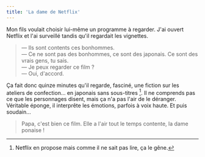 ```yaml
---
title: 'La dame de Netflix'
---
```


Mon fils voulait choisir lui-même un programme à regarder. J'ai ouvert Netflix
et l'ai surveillé tandis qu'il regardait les vignettes.

> — Ils sont contents ces bonhommes.  
> — Ce ne sont pas des bonhommes, ce sont des japonais. Ce sont des vrais gens,
> tu sais.  
> — Je peux regarder ce film ?  
> — Oui, d'accord.

Ça fait donc quinze minutes qu'il regarde, fasciné, une fiction sur les ateliers
de confection… en japonais sans sous-titres [^1]. Il ne comprends pas ce que les
personnages disent, mais ça n'a pas l'air de le déranger. Véritable éponge, il
interprête les émotions, parfois à voix haute. Et puis soudain…

[^1]: Netflix en propose mais comme il ne sait pas lire, ça le gêne.

> Papa, c'est bien ce film. Elle a l'air tout le temps contente, la dame ponaise
> !
